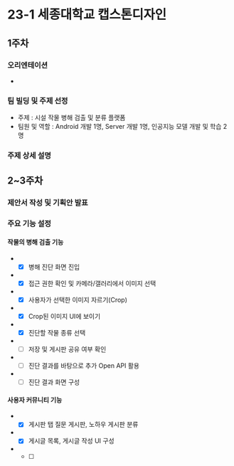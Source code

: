 # 23-1 세종대학교 캡스톤디자인

## 1주차
### 오리엔테이션
* 
### 팀 빌딩 및 주제 선정
* 주제 : 시설 작물 병해 검출 및 분류 플랫폼   
* 팀원 및 역할 : Android 개발 1명, Server 개발 1명, 인공지능 모델 개발 및 학습 2명   
### 주제 상세 설명


## 2~3주차
### 제안서 작성 및 기획안 발표   

### 주요 기능 설정
#### 작물의 병해 검출 기능   
* - [x] 병해 진단 화면 진입
* - [x] 접근 권한 확인 및 카메라/갤러리에서 이미지 선택
* - [x] 사용자가 선택한 이미지 자르기(Crop)
* - [x] Crop된 이미지 UI에 보이기
* - [x] 진단할 작물 종류 선택   
* - [ ] 저장 및 게시판 공유 여부 확인
* - [ ] 진단 결과를 바탕으로 추가 Open API 활용
* - [ ] 진단 결과 화면 구성

#### 사용자 커뮤니티 기능
* - [x] 게시판 탭 질문 게시판, 노하우 게시판 분류
* - [x] 게시글 목록, 게시글 작성 UI 구성
* - [ ] 
